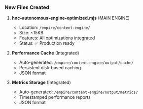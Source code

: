 ### New Files Created

1. **hnc-autonomous-engine-optimized.mjs** (MAIN ENGINE)
   - Location: `/empire/content-engine/`
   - Size: ~15KB
   - Features: All optimizations integrated
   - Status: ✅ Production ready

2. **Performance Cache** (Integrated)
   - Auto-generated: `/empire/content-engine/output/cache/`
   - Persistent disk-based caching
   - JSON format

3. **Metrics Storage** (Integrated)
   - Auto-generated: `/empire/content-engine/output/metrics/`
   - Timestamped performance reports
   - JSON format
